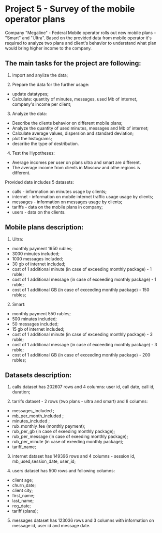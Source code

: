 # Project 5 - Survey of the mobile operator plans

Company "Megaline" - Federal Mobile operator rolls out new mobile plans - "Smart" and "Ultra". Based on the provided data from mobile operator it's required to analyze two plans and client's behavior to understand what plan would bring higher income to the company. 


## The main tasks for the project are following:
1) Import and anylize the data;

2) Prepare the data for the further usage:
- update datatypes;
- Calculate: quantity of minutes, messages, used Mb of internet, company's income per client;

3) Analyze the data:
- Describe the clients behavior on different mobile plans;
- Analyze the quantity of used minutes, messages and Mb of internet;
- Calculate average values, dispersion and standard deviation;
- plot the histograms;
- describe the type of destribution.

4) Test the Hypotheses:
- Average incomes per user on plans ultra and smart are different.
- The average income from clients in Moscow and othe regions is different.


Provided data includes 5 datasets:
- calls - information on minutes usage by clients;
- internet - information on mobile internet traffic usage usage by clients;
- messages - information on messages usage by clients;
- tariffs - data on the mobile plans in company;
- users - data on the clients.

## Mobile plans description:
1) Ultra:
 - monthly payment 1950 rubles;
 - 3000 minutes included;
 - 1000 messages included;
 - 30 gb of internet included;
 - cost of 1 additional minute (in case of exceeding monthly package) -  1 ruble;
 - cost of 1 additional message (in case of exceeding monthly package) -  1 ruble;
 - cost of 1 additional GB (in case of exceeding monthly package) -  150 rubles;

2) Smart:
 - monthly payment 550 rubles;
 - 500 minutes included;
 - 50 messages included;
 - 15 gb of internet included;
 - cost of 1 additional minute (in case of exceeding monthly package) -  3 ruble;
 - cost of 1 additional message (in case of exceeding monthly package) -  3 ruble;
 - cost of 1 additional GB (in case of exceeding monthly package) -  200 rubles;


## Datasets description: 

1) calls dataset has 202607 rows and 4 columns: user id, call date, call id, duration;

2) tarrifs dataset - 2 rows (two plans - ultra and smart) and 8 columns:
- messages_included ;
- mb_per_month_included ;
- minutes_included ;
- rub_monthly_fee (monthly payment);
- rub_per_gb (in case of exeeding monthly package); 
- rub_per_message (in case of exeeding monthly package);
- rub_per_minute (in case of exeeding monthly package);
- tariff_name;

3) internet dataset has 149396 rows and 4 columns - session id, mb_used,session_date, user_id;

4) users dataset has 500 rows and following columns:
- client age;
- churn_date;
- client city;
- first_name;
- last_name;
- reg_date;
- tariff (plans);

5) messages dataset has 123036 rows and 3 columns with information on message id, user id and message date.

